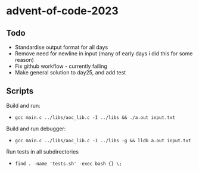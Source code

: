 # advent-of-code-2023

## Todo
- Standardise output format for all days
- Remove need for newline in input (many of early days i did this for some reason)
- Fix github workflow - currently failing
- Make general solution to day25, and add test

## Scripts
Build and run:
- `gcc main.c ../libs/aoc_lib.c -I ../libs && ./a.out input.txt`

Build and run debugger:
- `gcc main.c ../libs/aoc_lib.c -I ../libs -g && lldb a.out input.txt`

Run tests in all subdirectories
- `find . -name 'tests.sh' -exec bash {} \;`
